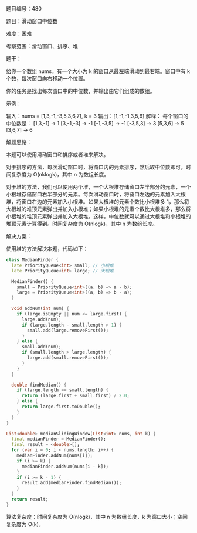 题目编号：480

题目：滑动窗口中位数

难度：困难

考察范围：滑动窗口、排序、堆

题干：

给你一个数组 nums，有一个大小为 k 的窗口从最左端滑动到最右端。窗口中有 k 个数，每次窗口向右移动一个位置。

你的任务是找出每次窗口中的中位数，并输出由它们组成的数组。

示例：

输入：nums = [1,3,-1,-3,5,3,6,7], k = 3
输出：[1,-1,-1,3,5,6]
解释：
每个窗口的中位数是：
[1,3,-1] -> 1
[3,-1,-3] -> -1
[-1,-3,5] -> -1
[-3,5,3] -> 3
[5,3,6] -> 5
[3,6,7] -> 6

解题思路：

本题可以使用滑动窗口和排序或者堆来解决。

对于排序的方法，每次滑动窗口时，将窗口内的元素排序，然后取中位数即可。时间复杂度为 O(nklogk)，其中 n 为数组长度。

对于堆的方法，我们可以使用两个堆，一个大根堆存储窗口左半部分的元素，一个小根堆存储窗口右半部分的元素。每次滑动窗口时，将窗口左边的元素加入大根堆，将窗口右边的元素加入小根堆。如果大根堆的元素个数比小根堆多 1，那么将大根堆的堆顶元素弹出并加入小根堆；如果小根堆的元素个数比大根堆多，那么将小根堆的堆顶元素弹出并加入大根堆。这样，中位数就可以通过大根堆和小根堆的堆顶元素计算得到。时间复杂度为 O(nlogk)，其中 n 为数组长度。

解决方案：

使用堆的方法解决本题，代码如下：

```dart
class MedianFinder {
  late PriorityQueue<int> small; // 小根堆
  late PriorityQueue<int> large; // 大根堆

  MedianFinder() {
    small = PriorityQueue<int>((a, b) => a - b);
    large = PriorityQueue<int>((a, b) => b - a);
  }

  void addNum(int num) {
    if (large.isEmpty || num <= large.first) {
      large.add(num);
      if (large.length - small.length > 1) {
        small.add(large.removeFirst());
      }
    } else {
      small.add(num);
      if (small.length > large.length) {
        large.add(small.removeFirst());
      }
    }
  }

  double findMedian() {
    if (large.length == small.length) {
      return (large.first + small.first) / 2.0;
    } else {
      return large.first.toDouble();
    }
  }
}

List<double> medianSlidingWindow(List<int> nums, int k) {
  final medianFinder = MedianFinder();
  final result = <double>[];
  for (var i = 0; i < nums.length; i++) {
    medianFinder.addNum(nums[i]);
    if (i >= k) {
      medianFinder.addNum(nums[i - k]);
    }
    if (i >= k - 1) {
      result.add(medianFinder.findMedian());
    }
  }
  return result;
}
```

算法复杂度：时间复杂度为 O(nlogk)，其中 n 为数组长度，k 为窗口大小；空间复杂度为 O(k)。